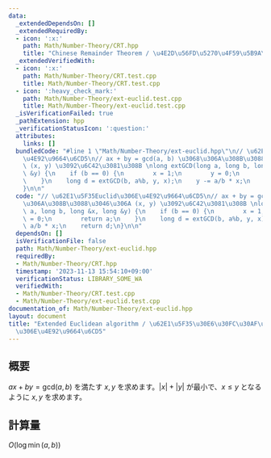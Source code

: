 ```yaml
---
data:
  _extendedDependsOn: []
  _extendedRequiredBy:
  - icon: ':x:'
    path: Math/Number-Theory/CRT.hpp
    title: "Chinese Remainder Theorem / \u4E2D\u56FD\u5270\u4F59\u5B9A\u7406"
  _extendedVerifiedWith:
  - icon: ':x:'
    path: Math/Number-Theory/CRT.test.cpp
    title: Math/Number-Theory/CRT.test.cpp
  - icon: ':heavy_check_mark:'
    path: Math/Number-Theory/ext-euclid.test.cpp
    title: Math/Number-Theory/ext-euclid.test.cpp
  _isVerificationFailed: true
  _pathExtension: hpp
  _verificationStatusIcon: ':question:'
  attributes:
    links: []
  bundledCode: "#line 1 \"Math/Number-Theory/ext-euclid.hpp\"\n// \u62E1\u5F35Euclid\u306E\
    \u4E92\u9664\u6CD5\n// ax + by = gcd(a, b) \u3068\u306A\u308B\u3088\u3046\u306A\
    \ (x, y) \u3092\u6C42\u3081\u308B \nlong extGCD(long a, long b, long &x, long\
    \ &y) {\n    if (b == 0) {\n        x = 1;\n        y = 0;\n        return a;\n\
    \    }\n    long d = extGCD(b, a%b, y, x);\n    y -= a/b * x;\n    return d;\n\
    }\n\n"
  code: "// \u62E1\u5F35Euclid\u306E\u4E92\u9664\u6CD5\n// ax + by = gcd(a, b) \u3068\
    \u306A\u308B\u3088\u3046\u306A (x, y) \u3092\u6C42\u3081\u308B \nlong extGCD(long\
    \ a, long b, long &x, long &y) {\n    if (b == 0) {\n        x = 1;\n        y\
    \ = 0;\n        return a;\n    }\n    long d = extGCD(b, a%b, y, x);\n    y -=\
    \ a/b * x;\n    return d;\n}\n\n"
  dependsOn: []
  isVerificationFile: false
  path: Math/Number-Theory/ext-euclid.hpp
  requiredBy:
  - Math/Number-Theory/CRT.hpp
  timestamp: '2023-11-13 15:54:10+09:00'
  verificationStatus: LIBRARY_SOME_WA
  verifiedWith:
  - Math/Number-Theory/CRT.test.cpp
  - Math/Number-Theory/ext-euclid.test.cpp
documentation_of: Math/Number-Theory/ext-euclid.hpp
layout: document
title: "Extended Euclidean algorithm / \u62E1\u5F35\u30E6\u30FC\u30AF\u30EA\u30C3\u30C9\
  \u306E\u4E92\u9664\u6CD5"
---
```


## 概要
$ax + by = \mathrm{gcd} (a, b)$ を満たす $x, y$ を求めます。$|x| + |y|$ が最小で、$x\leq y$ となるように $x, y$ を求めます。

## 計算量
$O(\log \min(a, b))$


